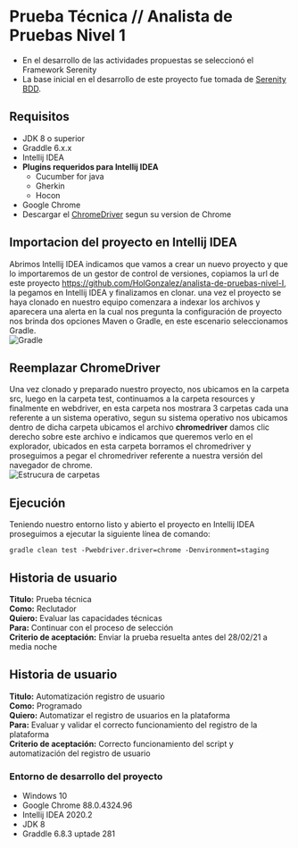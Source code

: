 # Prueba Técnica // Analista de Pruebas Nivel 1 

* En el desarrollo de las actividades propuestas se seleccionó el Framework Serenity
* La base inicial en el desarrollo de este proyecto fue tomada de [Serenity BDD](https://github.com/serenity-bdd/serenity-cucumber4-starter.git).

## Requisitos
* JDK 8 o superior
* Graddle 6.x.x
* Intellij IDEA
* **Plugins requeridos para Intellij IDEA**
    * Cucumber for java
    * Gherkin
    * Hocon
* Google Chrome
* Descargar el [ChromeDriver](https://chromedriver.chromium.org/) segun su version de Chrome

## Importacion del proyecto en Intellij IDEA
Abrimos Intellij IDEA indicamos que vamos a crear un nuevo proyecto y que lo importaremos de un gestor de control de versiones, copiamos la url de este proyecto https://github.com/HolGonzalez/analista-de-pruebas-nivel-I, la pegamos en Intellij IDEA y finalizamos en clonar. una vez el proyecto se haya clonado en nuestro equipo comenzara a indexar los archivos y aparecera una alerta en la cual nos pregunta la configuración de proyecto nos brinda dos opciones Maven o Gradle, en este escenario seleccionamos Gradle.  
![Gradle](https://i.ibb.co/VgdCSCq/Captura-de-Pantalla-2021-02-27-a-la-s-8-09-38-p-m.png)


## Reemplazar ChromeDriver
Una vez clonado y preparado nuestro proyecto, nos ubicamos en la carpeta src, luego en la carpeta test, continuamos a la carpeta resources y finalmente en webdriver, en esta carpeta nos mostrara 3 carpetas cada una referente a un sistema operativo, segun su sistema operativo nos ubicamos dentro de dicha carpeta ubicamos el archivo **chromedriver** damos clic derecho sobre este archivo e indicamos que queremos verlo en el explorador, ubicados en esta carpeta borramos el chromedriver y proseguimos a pegar el chromedriver referente a nuestra versión del navegador de chrome.  
![Estrucura de carpetas](https://i.ibb.co/y5BZWZx/2021-02-27-19h32-17.png)

## Ejecución
Teniendo nuestro entorno listo y abierto el proyecto en Intellij IDEA proseguimos a ejecutar la siguiente línea de comando:
```
gradle clean test -Pwebdriver.driver=chrome -Denvironment=staging
```

## Historia de usuario  
**Titulo:** Prueba técnica  
**Como:** Reclutador  
**Quiero:** Evaluar las capacidades técnicas  
**Para:** Continuar con el proceso de selección  
**Criterio de aceptación:** Enviar la prueba resuelta antes del 28/02/21 a media noche

## Historia de usuario  
**Titulo:** Automatización registro de usuario  
**Como:** Programado  
**Quiero:** Automatizar el registro de usuarios en la plataforma  
**Para:** Evaluar y validar el correcto funcionamiento del registro de la plataforma  
**Criterio de aceptación:** Correcto funcionamiento del script y automatización del registro de usuario

### Entorno de desarrollo del proyecto
* Windows 10
* Google Chrome 88.0.4324.96
* Intellij IDEA 2020.2
* JDK 8
* Graddle 6.8.3 uptade 281
